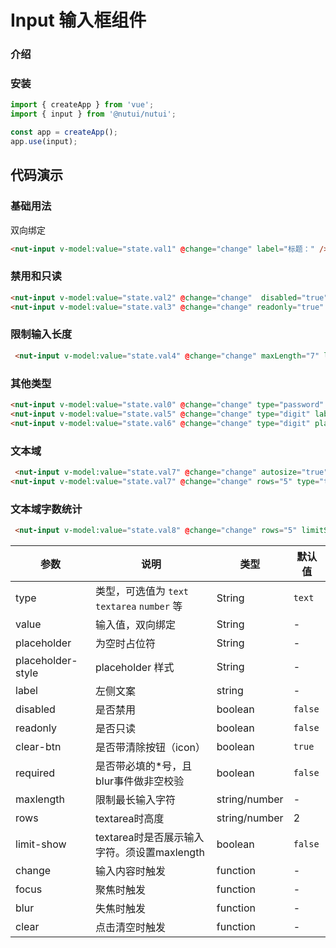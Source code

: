 # Input 输入框组件

### 介绍


### 安装

``` javascript
import { createApp } from 'vue';
import { input } from '@nutui/nutui';

const app = createApp();
app.use(input);

```
## 代码演示

### 基础用法

双向绑定

```html
<nut-input v-model:value="state.val1" @change="change" label="标题：" />

```

### 禁用和只读


```html
<nut-input v-model:value="state.val2" @change="change"  disabled="true" label="标题："/>
<nut-input v-model:value="state.val3" @change="change" readonly="true"  label="标题："/>
```

### 限制输入长度

```html
 <nut-input v-model:value="state.val4" @change="change" maxLength="7" label="限制7：" />
```
### 其他类型

```html
<nut-input v-model:value="state.val0" @change="change" type="password" label="密码："/>
<nut-input v-model:value="state.val5" @change="change" type="digit" label="整数：" />
<nut-input v-model:value="state.val6" @change="change" type="digit" placeholder="支持小数点的输入" label="数字："/>
```
### 文本域

```html
 <nut-input v-model:value="state.val7" @change="change" autosize="true" type="textarea" placeholder="文本域" label="留言："/>
<nut-input v-model:value="state.val7" @change="change" rows="5" type="textarea" placeholder="设置输入五行"  label="留言："/>

```
### 文本域字数统计

```html
 <nut-input v-model:value="state.val8" @change="change" rows="5" limitShow="true" maxLength="20" type="textarea" placeholder="设置输入五行" label="留言："/>

```


| 参数         | 说明                             | 类型   | 默认值           |
|--------------|----------------------------------|--------|------------------|
| type         | 类型，可选值为 `text` `textarea` `number`  等 | String |`text`         |
| value      | 输入值，双向绑定 | String |  -     |
| placeholder         | 为空时占位符 | String |       -       |
| placeholder-style | placeholder 样式     | String | - |
| label          | 	左侧文案                       | string | -             |
| disabled          | 	是否禁用                       | boolean | `false`              |
| readonly          | 是否只读                        | boolean | `false`               |
| clear-btn       | 是否带清除按钮（icon）                        | boolean | `true`               |
| required          | 是否带必填的*号，且blur事件做非空校验                       | boolean | `false`               |
| maxlength          | 限制最长输入字符                   | string/number | -               |
| rows          | textarea时高度                   | string/number | 2             |
| limit-show          | textarea时是否展示输入字符。须设置maxlength                        | boolean | `false`               |
| change          | 输入内容时触发                        | function | -               |
| focus          | 聚焦时触发                        | function | -               |
| blur          | 失焦时触发                        | function | -               |
| clear          | 点击清空时触发                        | function | -               |








